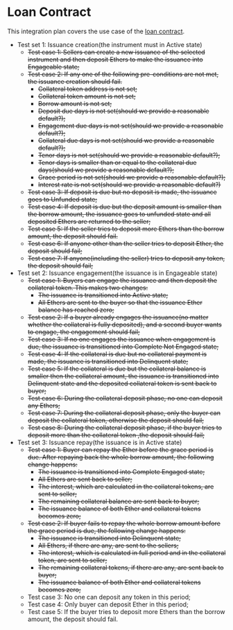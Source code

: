 # Loan Contract

This integration plan covers the use case of the [loan contract](../../user-cases/use-case-loan-contract.md). 

* Test set 1: Issuance creation\(the instrument must in Active state\)
  * ~~Test case 1: Sellers can create a new issuance of the selected instrument and then deposit Ethers to make the issuance into Engageable state;~~
  * ~~Test case 2: If any one of the following pre-conditions are not met, the issuance creation should fail.~~
    * ~~Collateral token address is not set;~~
    * ~~Collateral token amount is not set;~~
    * ~~Borrow amount is not set;~~
    * ~~Deposit due days is not set\(should we provide a reasonable default?\);~~
    * ~~Engagement due days is not set\(should we provide a reasonable default?\);~~
    * ~~Collateral due days is not set\(should we provide a reasonable default?\);~~
    * ~~Tenor days is not set\(should we provide a reasonable default?\);~~
    * ~~Tenor days is smaller than or equal to the collateral due days\(should we provide a reasonable default?\);~~
    * ~~Grace period is not set\(should we provide a reasonable default?\);~~
    * ~~Interest rate is not set\(should we provide a reasonable default?\)~~
  * ~~Test case 3: If deposit is due but no deposit is made, the issuance goes to Unfunded state;~~
  * ~~Test case 4: If deposit is due but the deposit amount is smaller than the borrow amount, the issuance goes to unfunded state and all deposited Ethers are returned to the seller;~~
  * ~~Test case 5: If the seller tries to deposit more Ethers than the borrow amount, the deposit should fail.~~
  * ~~Test case 6: If anyone other than the seller tries to deposit Ether, the deposit should fail;~~
  * ~~Test case 7: If anyone\(including the seller\) tries to deposit any token, the deposit should fail;~~
* Test set 2: Issuance engagement\(the issuance is in Engageable state\)
  * ~~Test case 1: Buyers can engage the issuance and then deposit the collateral token. This makes two changes:~~
    * ~~The issuance is transitioned into Active state;~~
    * ~~All Ethers are sent to the buyer so that the issuance Ether balance has reached zero;~~
  * ~~Test case 2: If a buyer already engages the issuance\(no matter whether the collateral is fully deposited\), and a second buyer wants to engage, the engagement should fail;~~
  * ~~Test case 3: If no one engages the issuance when engagement is due, the issuance is transitioned into Complete Not Engaged state;~~
  * ~~Test case 4: If the collateral is due but no collateral payment is made, the issuance is transitioned into Delinquent state;~~
  * ~~Test case 5: If the collateral is due but the collateral balance is smaller then the collateral amount, the issuance is transitioned into Delinquent state and the deposited collateral token is sent back to buyer;~~
  * ~~Test case 6: During the collateral deposit phase, no one can deposit any Ethers;~~
  * ~~Test case 7: During the collateral deposit phase, only the buyer can deposit the collateral token, otherwise the deposit should fail;~~
  * ~~Test case 8: During the collateral deposit phase, if the buyer tries to deposit more than the collateral token ,the deposit should fail;~~
* Test set 3: Issuance repay\(the issuance is in Active state\)
  * ~~Test case 1: Buyer can repay the Ether before the grace period is due. After repaying back the whole borrow amount, the following change happens:~~
    * ~~The issuance is transitioned into Complete Engaged state;~~
    * ~~All Ethers are sent back to seller;~~
    * ~~The interest, which are calculated in the collateral tokens, are sent to seller;~~
    * ~~The remaining collateral balance are sent back to buyer;~~
    * ~~The issuance balance of both Ether and collateral tokens becomes zero;~~
  * ~~Test case 2: If buyer fails to repay the whole borrow amount before the grace period is due, the following change happens:~~
    * ~~The issuance is transitioned into Delinquent state;~~
    * ~~All Ethers, if there are any, are sent to the sellers;~~
    * ~~The interest, which is calculated in full period and in the collateral token, are sent to seller;~~
    * ~~The remaining collateral tokens, if there are any, are sent back to buyer;~~
    * ~~The issuance balance of both Ether and collateral tokens becomes zero;~~
  * Test case 3: No one can deposit any token in this period;
  * Test case 4: Only buyer can deposit Ether in this period;
  * Test case 5: If the buyer tries to deposit more Ethers than the borrow amount, the deposit should fail.

